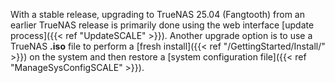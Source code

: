&NewLine;

With a stable release, upgrading to TrueNAS 25.04 (Fangtooth) from an earlier TrueNAS release is primarily done using the web interface [update process]({{< ref "UpdateSCALE" >}}).
Another upgrade option is to use a TrueNAS **.iso** file to perform a [fresh install]({{< ref "/GettingStarted/Install/" >}}) on the system and then restore a [system configuration file]({{< ref "ManageSysConfigSCALE" >}}).
